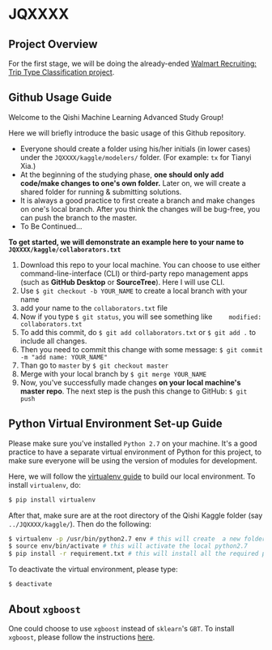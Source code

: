 # JQXXXX

## Project Overview
For the first stage, we will be doing the already-ended [Walmart Recruiting: Trip Type Classification project](https://www.kaggle.com/c/walmart-recruiting-trip-type-classification).



## Github Usage Guide
Welcome to the Qishi Machine Learning Advanced Study Group! 

Here we will briefly introduce the basic usage of this Github repository.

* Everyone should create a folder using his/her initials (in lower cases) under the `JQXXXX/kaggle/modelers/` folder. (For example: `tx` for Tianyi Xia.) 
* At the beginning of the studying phase, **one should only add code/make changes to one's own folder.** Later on, we will create a shared folder for running & submitting solutions.
* It is always a good practice to first create a branch and make changes on one's local branch. After you think the changes will be bug-free, you can push the branch to the master.
* To Be Continued...

**To get started, we will demonstrate an example here to your name to `JQXXXX/kaggle/collaborators.txt`**

1. Download this repo to your local machine. You can choose to use either command-line-interface (CLI) or third-party repo management apps (such as **GitHub Desktop** or **SourceTree**). Here I will use CLI.
2. Use `$ git checkout -b YOUR_NAME` to create a local branch with your name
3. add your name to the `collaborators.txt` file
4. Now if you type `$ git status`, you will see something like `	modified:   collaborators.txt`
5. To add this commit, do `$ git add collaborators.txt` or `$ git add .` to include all changes.
6. Then you need to commit this change with some message: `$ git commit -m "add name: YOUR_NAME"`
7. Than go to `master` by `$ git checkout master`
8. Merge with your local branch by `$ git merge YOUR_NAME`
9. Now, you've successfully made changes **on your local machine's master repo**. The next step is the push this change to GitHub: `$ git push`



## Python Virtual Environment Set-up Guide

Please make sure you've installed `Python 2.7` on your machine. It's a good practice to have a separate virtual environment of Python for this project, to make sure everyone will be using the version of modules for development.

Here, we will follow the [virtualenv guide](http://docs.python-guide.org/en/latest/dev/virtualenvs/) to build our local environment. To install `virtualenv`, do:

```bash
$ pip install virtualenv
```

After that, make sure are at the root directory of the Qishi Kaggle folder (say `../JQXXXX/kaggle/`). Then do the following:

```bash
$ virtualenv -p /usr/bin/python2.7 env # this will create  a new folder called env under ../JQXXXX/kaggle/
$ source env/bin/activate # this will activate the local python2.7 
$ pip install -r requirement.txt # this will install all the required packages
```

To deactivate the virtual environment, please type:

```
$ deactivate
```

## About `xgboost`
One could choose to use `xgboost` instead of `sklearn`'s `GBT`. To install `xgboost`, please follow the instructions [here](https://xgboost.readthedocs.io/en/latest/build.html).


